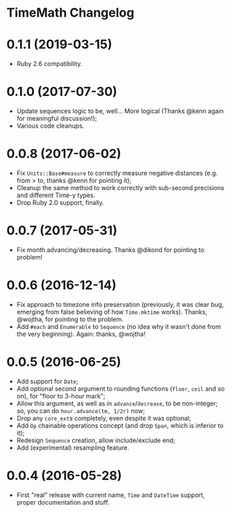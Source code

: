 # TimeMath Changelog

# 0.1.1 (2019-03-15)

* Ruby 2.6 compatibility.

# 0.1.0 (2017-07-30)

* Update sequences logic to be, well... More logical (Thanks @kenn again for meaningful discussion!);
* Various code cleanups.

# 0.0.8 (2017-06-02)

* Fix `Units::Base#measure` to correctly measure negative distances (e.g. from > to, thanks @kenn for
  pointing it);
* Cleanup the same method to work correctly with sub-second precisions and different Time-y types.
* Drop Ruby 2.0 support, finally.

# 0.0.7 (2017-05-31)

* Fix month advancing/decreasing. Thanks @dikond for pointing to problem!

# 0.0.6 (2016-12-14)

* Fix approach to timezone info preservation (previously, it was clear bug, emerging from
  false believing of how `Time.mktime` works). Thanks, @wojtha, for pointing to the problem.
* Add `#each` and `Enumerable` to `Sequence` (no idea why it wasn't done from the very
  beginning). Again: thanks, @wojtha!

# 0.0.5 (2016-06-25)

* Add support for `Date`;
* Add optional second argument to rounding functions (`floor`, `ceil` and
  so on), for "floor to 3-hour mark";
* Allow this argument, as well as in `advance`/`decrease`, to be non-integer;
  so, you can do `hour.advance(tm, 1/2r)` now;
* Drop any `core_ext`s completely, even despite it was optional;
* Add `Op` chainable operations concept (and drop `Span`, which
  is inferior to it);
* Redesign `Sequence` creation, allow include/exclude end;
* Add (experimental) resampling feature.

# 0.0.4 (2016-05-28)

* First "real" release with current name, `Time` and `DateTime` support,
  proper documentation and stuff.
